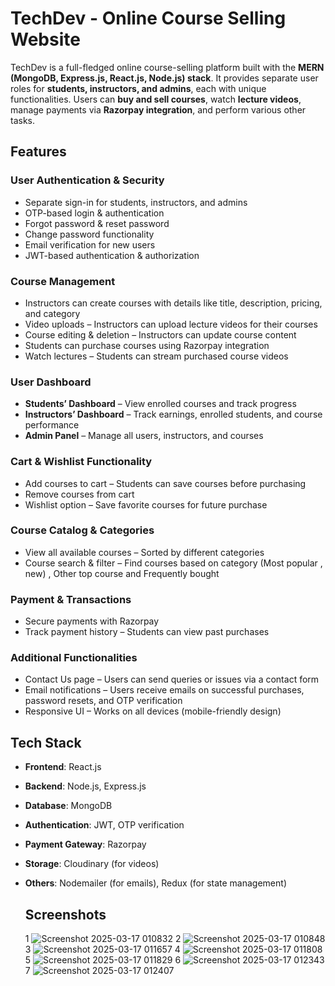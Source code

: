 # TechDev - Online Course Selling Website

TechDev is a full-fledged online course-selling platform built with the **MERN (MongoDB, Express.js, React.js, Node.js) stack**. It provides separate user roles for **students, instructors, and admins**, each with unique functionalities. Users can **buy and sell courses**, watch **lecture videos**, manage payments via **Razorpay integration**, and perform various other tasks.


## Features

### User Authentication & Security
- Separate sign-in for students, instructors, and admins
- OTP-based login & authentication
- Forgot password & reset password
- Change password functionality
- Email verification for new users
- JWT-based authentication & authorization

### Course Management
- Instructors can create courses with details like title, description, pricing, and category
- Video uploads – Instructors can upload lecture videos for their courses
- Course editing & deletion – Instructors can update course content
- Students can purchase courses using Razorpay integration
- Watch lectures – Students can stream purchased course videos

### User Dashboard
- **Students’ Dashboard** – View enrolled courses and track progress
- **Instructors’ Dashboard** – Track earnings, enrolled students, and course performance
- **Admin Panel** – Manage all users, instructors, and courses

### Cart & Wishlist Functionality
- Add courses to cart – Students can save courses before purchasing
- Remove courses from cart
- Wishlist option – Save favorite courses for future purchase

### Course Catalog & Categories
- View all available courses – Sorted by different categories
- Course search & filter – Find courses based on category (Most popular , new) , Other top course and Frequently bought
### Payment & Transactions
- Secure payments with Razorpay
- Track payment history – Students can view past purchases

### Additional Functionalities
- Contact Us page – Users can send queries or issues via a contact form
- Email notifications – Users receive emails on successful purchases, password resets, and OTP verification
- Responsive UI – Works on all devices (mobile-friendly design)

## Tech Stack
- **Frontend**: React.js
- **Backend**: Node.js, Express.js
- **Database**: MongoDB
- **Authentication**: JWT, OTP verification
- **Payment Gateway**: Razorpay
- **Storage**: Cloudinary (for videos)
- **Others**: Nodemailer (for emails), Redux (for state management)

  ## Screenshots
  1
![Screenshot 2025-03-17 010832](https://github.com/user-attachments/assets/82834ebb-df83-4a44-81ac-02ecec2735e5)
2
![Screenshot 2025-03-17 010848](https://github.com/user-attachments/assets/97b024ee-2e0c-4732-bac2-86a5be440951)
3
![Screenshot 2025-03-17 011657](https://github.com/user-attachments/assets/f3b44153-b4bd-4dea-9fa5-180be6139e70)
4
![Screenshot 2025-03-17 011808](https://github.com/user-attachments/assets/5a92b3f3-d24d-44e8-8859-c1fda10f0e49)
5
![Screenshot 2025-03-17 011829](https://github.com/user-attachments/assets/15b7a97b-24d0-4169-b683-3154c6aaefc1)
6
![Screenshot 2025-03-17 012343](https://github.com/user-attachments/assets/fc81d304-3332-495b-9321-b318536bc5bd)
7
![Screenshot 2025-03-17 012407](https://github.com/user-attachments/assets/fc7219a1-f889-4ea9-97a4-0dcce250ab14)


